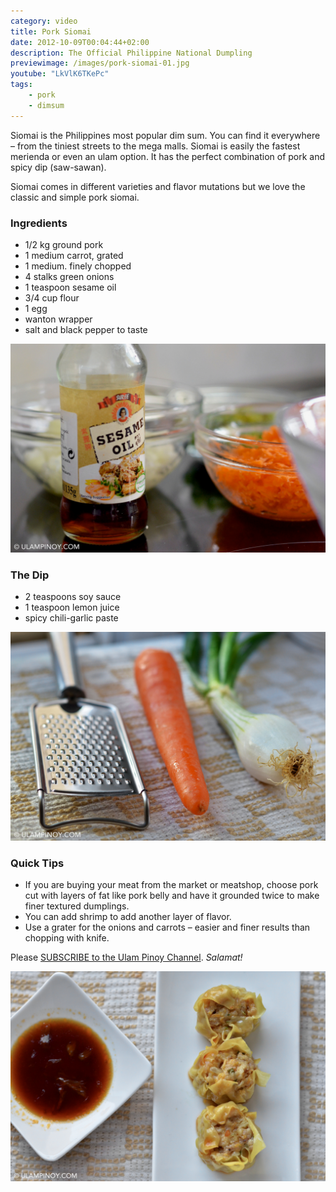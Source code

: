 ```yaml
---
category: video
title: Pork Siomai
date: 2012-10-09T00:04:44+02:00
description: The Official Philippine National Dumpling
previewimage: /images/pork-siomai-01.jpg
youtube: "LkVlK6TKePc"
tags:
    - pork
    - dimsum
---
```


Siomai is the Philippines most popular dim sum. You can find it everywhere – from the tiniest streets to the mega malls. Siomai is easily the fastest merienda or even an ulam option. It has the perfect combination of pork and spicy dip (saw-sawan).

Siomai comes in different varieties and flavor mutations but we love the classic and simple pork siomai.

### Ingredients
* 1/2 kg ground pork
* 1 medium carrot, grated
* 1 medium. finely chopped
* 4 stalks green onions
* 1 teaspoon sesame oil
* 3/4 cup flour
* 1 egg
* wanton wrapper
* salt and black pepper to taste

![Sesame oil and shredded vegetables](/images/sesame-oil-carrots.jpg)

### The Dip
* 2 teaspoons soy sauce
* 1 teaspoon lemon juice
* spicy chili-garlic paste

![Shredder, carrot and spring onion](/images/shredder-carrots-onion.jpg)

### Quick Tips
* If you are buying your meat from the market or meatshop, choose pork cut with layers of fat like pork belly and have it grounded twice to make finer textured dumplings.
* You can add shrimp to add another layer of flavor.
* Use a grater for the onions and carrots – easier and finer results than chopping with knife.

Please [SUBSCRIBE to the Ulam Pinoy Channel](http://www.youtube.com/user/ulampinoy). *Salamat!*

![Pork siomai](/images/pork-siomai-01.jpg)




